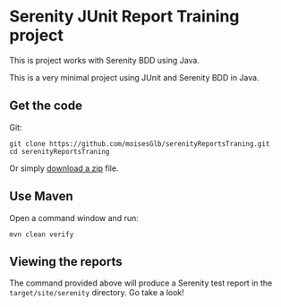# Serenity JUnit Report Training project


This is project works  with Serenity BDD using Java. 

This is a very minimal project using JUnit and Serenity BDD in Java. 

## Get the code

Git:

    git clone https://github.com/moisesGlb/serenityReportsTraning.git
    cd serenityReportsTraning


Or simply [download a zip](https://codeload.github.com/moisesGlb/serenityReportsTraning/zip/master) file.

## Use Maven

Open a command window and run:

    mvn clean verify


## Viewing the reports

The command provided above will produce a Serenity test report in the `target/site/serenity` directory. Go take a look!

